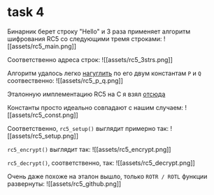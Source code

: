 # task 4

Бинарник берет строку "Hello" и 3 раза применяет алгоритм шифрования RC5 со следующими тремя строками:
![[assets/rc5_main.png]]

Соответственно адреса строк:
![[assets/rc5_3strs.png]]

Алгоритм удалось легко [нагуглить](https://en.wikipedia.org/wiki/RC5) по его двум константам `P` и `Q` соотвественно:
![[assets/rc5_p_q.png]]

Эталонную имплементацию RC5 на C я взял [отсюда](https://github.com/stamparm/cryptospecs/blob/master/symmetrical/sources/rc5.c)

Константы просто идеально совпадают с нашим случаем:
![[assets/rc5_const.png]]

Соответственно, `rc5_setup()` выглядит примерно так:
![[assets/rc5_setup.png]]

`rc5_encrypt()` выглядит так:
![[assets/rc5_encrypt.png]]

`rc5_decrypt()`, соответственно, так:
![[assets/rc5_decrypt.png]]

Очень даже похоже на эталон вышло, только `ROTR / ROTL` функции развернуты:
![[assets/rc5_github.png]]
